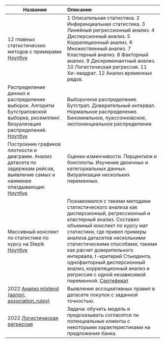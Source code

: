 | **Название** | **Описание** |
| -------------------- | :--------------------- |
| 12 главных статистических методов с примерами [Ноутбук](https://github.com/INLAE/mat_stat/blob/main/12%20apostles%20of%20statistics..ipynb)|1 Описательная статистика. 2 Инференциальная статистика. 3 Линейный регрессионный анализ. 4 Дисперсионный анализ. 5 Корреляционный анализ. 6 Множественный анализ. 7 Кластерный анализ. 8 Факторный анализ. 9 Дискриминантный анализ. 10 Логистическая регрессия. 11 Хи-квадрат. 12 Анализ временных рядов. |
| Распределение данных и распределение выборок. Алгоритм Бутстраповской выборка, ресемплинг. Визуализация распределений. [Ноутбук](https://github.com/INLAE/mat_stat/blob/main/2_Data_and_sampling_distributions_PracStat4Ds.ipynb)|Выборочное распределение. Бутстрап. Доверительный интервал. Нормальное распределение. Биномиальное, пуассонновское, экспоненциальное распределение|
| Построение графиков плотности и диаграмм. Анализ датасета по задержкам рейсов, выявление самых и наименее опаздывающих [Ноутбук](https://github.com/INLAE/mat_stat/blob/main/1_Data_Research_PracStat4Ds.ipynb)|Оценки изменчивости. Перцентили и боксплоты. Изучение двоичных и категориальных данных. Визуализация нескольких переменных. |
| Массивный конспект по статистике по курсу на Stepik [Ноутбук](https://github.com/INLAE/mat_stat/blob/main/Statistic%20Notes.ipynb)| Познакомился с такими методами статистического анализа как дисперсионный, регрессионный и кластерный анализ. Составил объемный конспект по курсу мат статистики, где привел примеры анализа датасетов несколькими статистическими способами, такими как расчет доверительного интервала,  t-критерий Стьюдента, однофакторный дисперсионный анализ, корреляционный анализ и регрессия с одной независимой переменной. [Сертификат](https://github.com/INLAE/wastepaper/blob/main/stepik-certificate-76-2b1c410.pdf)
| 2022 [Анализ mlxtend (apriori, association_rules)](https://github.com/INLAE/cross_sales_analysis/tree/main)|Выявление ассоциативных правил в датасете покупок с заданной точностью.|
| 2022 [Логистическая регрессия](https://github.com/Asterlok/special_algorithms/blob/main/Logic_regression.ipynb)|Задача: обучить модель и предсказывать согласятся ли потенциальные клиенты с некоторыми характеристиками на предложение банка.|[Ноутбук](https://github.com/Asterlok/special_algorithms/blob/main/Logic_regression.ipynb)
